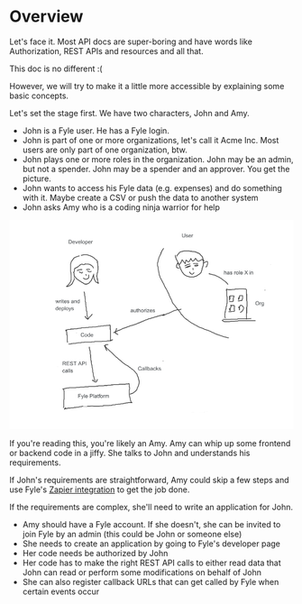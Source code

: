 # Overview

Let's face it. Most API docs are super-boring and have words like Authorization, REST APIs and resources and all that.

This doc is no different :(

However, we will try to make it a little more accessible by explaining some basic concepts.

Let's set the stage first. We have two characters, John and Amy.

* John is a Fyle user. He has a Fyle login. 
* John is part of one or more organizations, let's call it Acme Inc. Most users are only part of one organization, btw.
* John plays one or more roles in the organization. John may be an admin, but not a spender. John may be a spender and an approver. You get the picture.
* John wants to access his Fyle data (e.g. expenses) and do something with it. Maybe create a CSV or push the data to another system
* John asks Amy who is a coding ninja warrior for help

![The stage](../assets/images/overview/overview1.png)


If you're reading this, you're likely an Amy. Amy can whip up some frontend or backend code in a jiffy. She talks to John and understands his requirements. 

If John's requirements are straightforward, Amy could skip a few steps and use Fyle's [Zapier integration](../integrations/zapier.md) to get the job done. 

If the requirements are complex, she'll need to write an application for John.

* Amy should have a Fyle account. If she doesn't, she can be invited to join Fyle by an admin (this could be John or someone else)
* She needs to create an application by going to Fyle's developer page
* Her code needs be authorized by John
* Her code has to make the right REST API calls to either read data that John can read or perform some modifications on behalf of John
* She can also register callback URLs that can get called by Fyle when certain events occur

